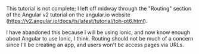 This tutorial is not complete; I left off midway through the "Routing" section of the Angular v2 tutorial on the angular.io website (https://v2.angular.io/docs/ts/latest/tutorial/toh-pt6.html).

I have abandoned this because I will be using Ionic, and now know enough about Angular to use Ionic, I think.  Routing should not be much of a concern since I'll be creating an app, and users won't be access pages via URLs.